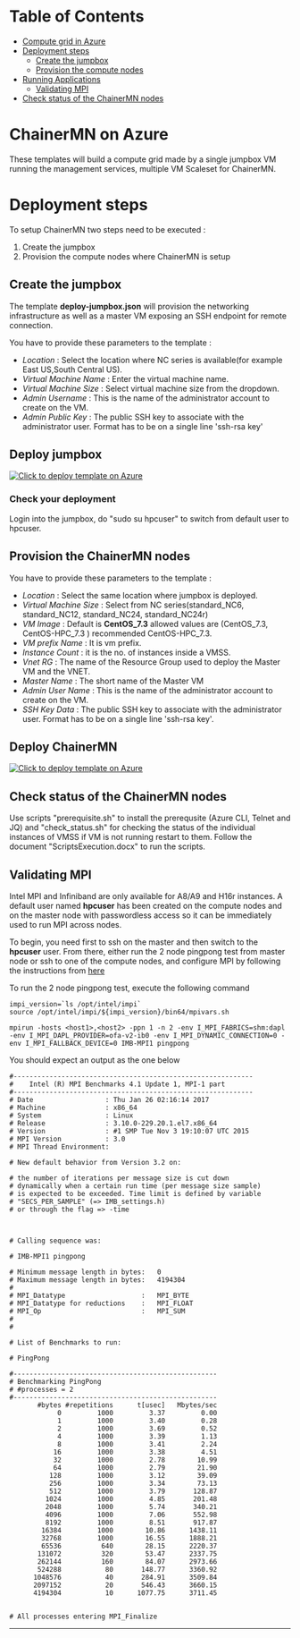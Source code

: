 

Table of Contents
=================
* [Compute grid in Azure](#compute-grid-in-azure)
* [Deployment steps](#deployment-steps)
  * [Create the jumpbox](#create-the-jumpbox)
  * [Provision the compute nodes](#provision-the-compute-nodes)
* [Running Applications](#running-applications)
  * [Validating MPI](#validating-mpi)
* [Check status of the ChainerMN nodes](#Check-status-of-the-ChainerMN-nodes)
 
# ChainerMN on Azure

These templates will build a compute grid made by a single jumpbox VM running the management services, multiple VM Scaleset for ChainerMN.

# Deployment steps
To setup ChainerMN two steps need to be executed :
1. Create the jumpbox
2. Provision the compute nodes where ChainerMN is setup

## Create the jumpbox
The template __deploy-jumpbox.json__ will provision the networking infrastructure as well as a master VM exposing an SSH endpoint for remote connection.   

You have to provide these parameters to the template :
* _Location_ : Select the location where NC series is available(for example East US,South Central US). 
* _Virtual Machine Name_ : Enter the virtual machine name. 
* _Virtual Machine Size_ : Select virtual machine size from the dropdown.
* _Admin Username_ : This is the name of the administrator account to create on the VM.
* _Admin Public Key_ : The public SSH key to associate with the administrator user. Format has to be on a single line 'ssh-rsa key'

## Deploy jumpbox
[![Click to deploy template on Azure](http://azuredeploy.net/deploybutton.png "Click to deploy template on Azure")](https://portal.azure.com/#create/Microsoft.Template/uri/https%3A%2F%2Fraw.githubusercontent.com%2Fazmigproject%2FChainerMN%2Fmaster%2Fdeploy-jumpbox.json)

### Check your deployment
Login into the jumpbox, do "sudo su hpcuser" to switch from default user to hpcuser.

## Provision the ChainerMN nodes

You have to provide these parameters to the template :
* _Location_ : Select the same location where jumpbox is deployed.
* _Virtual Machine Size_ : Select from NC series(standard_NC6, standard_NC12, standard_NC24, standard_NC24r)
* _VM Image_ : Default is **CentOS_7.3** allowed values are (CentOS_7.3, CentOS-HPC_7.3 ) recommended CentOS-HPC_7.3.
* _VM prefix Name_ : It is vm prefix.
* _Instance Count_ : it is the no. of instances inside a VMSS.
* _Vnet RG_ : The name of the Resource Group used to deploy the Master VM and the VNET.
* _Master Name_ : The short name of the Master VM
* _Admin User Name_ : This is the name of the administrator account to create on the VM.
* _SSH Key Data_ : The public SSH key to associate with the administrator user. Format has to be on a single line 'ssh-rsa key'.

## Deploy ChainerMN
[![Click to deploy template on Azure](http://azuredeploy.net/deploybutton.png "Click to deploy template on Azure")](https://portal.azure.com/#create/Microsoft.Template/uri/https%3A%2F%2Fraw.githubusercontent.com%2Fazmigproject%2FChainerMN%2Fmaster%2Fdeploy-chainermn.json)

## Check status of the ChainerMN nodes
 Use scripts "prerequisite.sh" to install the prerequsite (Azure CLI, Telnet and JQ) and "check_status.sh" for checking the status of    the individual instances of VMSS if VM is not running restart to them.
 Follow the document "ScriptsExecution.docx" to run the scripts.

## Validating MPI
Intel MPI and Infiniband are only available for A8/A9 and H16r instances. A default user named **hpcuser** has been created on the compute nodes and on the master node with passwordless access so it can be immediately used to run MPI across nodes.

To begin, you need first to ssh on the master and then switch to the **hpcuser** user. From there, either run the 2 node pingpong test from master node or ssh to one of the compute nodes, and configure MPI by following the instructions from [here](https://docs.microsoft.com/en-us/azure/virtual-machines/virtual-machines-linux-classic-rdma-cluster#configure-intel-mpi)

To run the 2 node pingpong test, execute the following command

    impi_version=`ls /opt/intel/impi`
    source /opt/intel/impi/${impi_version}/bin64/mpivars.sh

    mpirun -hosts <host1>,<host2> -ppn 1 -n 2 -env I_MPI_FABRICS=shm:dapl -env I_MPI_DAPL_PROVIDER=ofa-v2-ib0 -env I_MPI_DYNAMIC_CONNECTION=0 -env I_MPI_FALLBACK_DEVICE=0 IMB-MPI1 pingpong

You should expect an output as the one below

    #------------------------------------------------------------
    #    Intel (R) MPI Benchmarks 4.1 Update 1, MPI-1 part
    #------------------------------------------------------------
    # Date                  : Thu Jan 26 02:16:14 2017
    # Machine               : x86_64
    # System                : Linux
    # Release               : 3.10.0-229.20.1.el7.x86_64
    # Version               : #1 SMP Tue Nov 3 19:10:07 UTC 2015
    # MPI Version           : 3.0
    # MPI Thread Environment:

    # New default behavior from Version 3.2 on:

    # the number of iterations per message size is cut down
    # dynamically when a certain run time (per message size sample)
    # is expected to be exceeded. Time limit is defined by variable
    # "SECS_PER_SAMPLE" (=> IMB_settings.h)
    # or through the flag => -time



    # Calling sequence was:

    # IMB-MPI1 pingpong

    # Minimum message length in bytes:   0
    # Maximum message length in bytes:   4194304
    #
    # MPI_Datatype                   :   MPI_BYTE
    # MPI_Datatype for reductions    :   MPI_FLOAT
    # MPI_Op                         :   MPI_SUM
    #
    #

    # List of Benchmarks to run:

    # PingPong

    #---------------------------------------------------
    # Benchmarking PingPong
    # #processes = 2
    #---------------------------------------------------
           #bytes #repetitions      t[usec]   Mbytes/sec
                0         1000         3.37         0.00
                1         1000         3.40         0.28
                2         1000         3.69         0.52
                4         1000         3.39         1.13
                8         1000         3.41         2.24
               16         1000         3.38         4.51
               32         1000         2.78        10.99
               64         1000         2.79        21.90
              128         1000         3.12        39.09
              256         1000         3.34        73.13
              512         1000         3.79       128.87
             1024         1000         4.85       201.48
             2048         1000         5.74       340.21
             4096         1000         7.06       552.98
             8192         1000         8.51       917.87
            16384         1000        10.86      1438.11
            32768         1000        16.55      1888.21
            65536          640        28.15      2220.37
           131072          320        53.47      2337.75
           262144          160        84.07      2973.66
           524288           80       148.77      3360.92
          1048576           40       284.91      3509.84
          2097152           20       546.43      3660.15
          4194304           10      1077.75      3711.45


    # All processes entering MPI_Finalize

____



 



